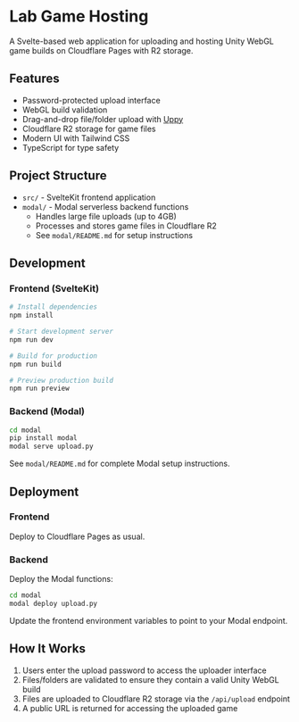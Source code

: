 # Lab Game Hosting

A Svelte-based web application for uploading and hosting Unity WebGL game builds on Cloudflare Pages with R2 storage.

## Features

- Password-protected upload interface
- WebGL build validation
- Drag-and-drop file/folder upload with [Uppy](https://uppy.io/)
- Cloudflare R2 storage for game files
- Modern UI with Tailwind CSS
- TypeScript for type safety

## Project Structure

- `src/` - SvelteKit frontend application
- `modal/` - Modal serverless backend functions
  - Handles large file uploads (up to 4GB)
  - Processes and stores game files in Cloudflare R2
  - See `modal/README.md` for setup instructions

## Development

### Frontend (SvelteKit)

```bash
# Install dependencies
npm install

# Start development server
npm run dev

# Build for production
npm run build

# Preview production build
npm run preview
```

### Backend (Modal)

```bash
cd modal
pip install modal
modal serve upload.py
```

See `modal/README.md` for complete Modal setup instructions.

## Deployment

### Frontend

Deploy to Cloudflare Pages as usual.

### Backend

Deploy the Modal functions:

```bash
cd modal
modal deploy upload.py
```

Update the frontend environment variables to point to your Modal endpoint.

## How It Works

1. Users enter the upload password to access the uploader interface
2. Files/folders are validated to ensure they contain a valid Unity WebGL build
3. Files are uploaded to Cloudflare R2 storage via the `/api/upload` endpoint
4. A public URL is returned for accessing the uploaded game
